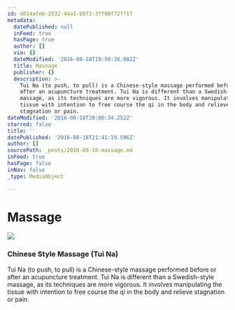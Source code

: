 ```yaml
---
id: 4014afeb-2532-44a1-b8f3-3ff00f72ff1f
metadata:
  datePublished: null
  inFeed: true
  hasPage: true
  author: []
  via: {}
  dateModified: '2016-08-18T19:50:38.082Z'
  title: Massage
  publisher: {}
  description: >-
    Tui Na (to push, to pull) is a Chinese-style massage performed before or
    after an acupuncture treatment. Tui Na is different than a Swedish-style
    massage, as its techniques are more vigorous. It involves manipulating the
    tissue with intention to free course the qi in the body and relieve
    stagnation or pain.
dateModified: '2016-08-18T20:00:34.252Z'
starred: false
title: ''
datePublished: '2016-08-18T21:41:19.596Z'
author: []
sourcePath: _posts/2016-08-18-massage.md
inFeed: true
hasPage: false
inNav: false
_type: MediaObject

---
```

# Massage
![](https://the-grid-user-content.s3-us-west-2.amazonaws.com/89f4cddc-736d-4239-9114-adeb5325c87c.jpg)

### Chinese Style Massage (Tui Na)

Tui Na (to push, to pull) is a Chinese-style massage performed before or after an acupuncture treatment. Tui Na is different than a Swedish-style massage, as its techniques are more vigorous. It involves manipulating the tissue with intention to free course the qi in the body and relieve stagnation or pain.